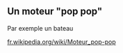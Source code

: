 
## Un moteur "pop pop"

Par exemple un bateau

[fr.wikipedia.org/wiki/Moteur_pop-pop](https://fr.wikipedia.org/wiki/Moteur_pop-pop)
